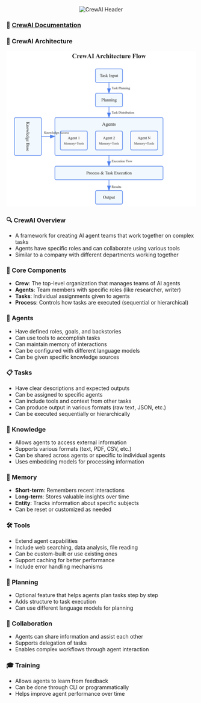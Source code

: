 

<div align="center">
   <img src=".https://github.com/genieincodebottle/genaicodelab/blob/main/images/crewai_header.png" alt="CrewAI Header" />
</div>

### 📄 [CrewAI Documentation](https://docs.crewai.com/introduction)

### 🧩 CrewAI Architecture

   <img src="https://github.com/genieincodebottle/genaicodelab/blob/main/images/crewai-architecture.png" alt="CrewAI Architecture"/>

### 🔍 CrewAI Overview

- A framework for creating AI agent teams that work together on complex tasks
- Agents have specific roles and can collaborate using various tools
- Similar to a company with different departments working together

### 🔑 Core Components

- **Crew**: The top-level organization that manages teams of AI agents
- **Agents**: Team members with specific roles (like researcher, writer)
- **Tasks**: Individual assignments given to agents
- **Process**: Controls how tasks are executed (sequential or hierarchical)

### 🤖 Agents

- Have defined roles, goals, and backstories
- Can use tools to accomplish tasks
- Can maintain memory of interactions
- Can be configured with different language models
- Can be given specific knowledge sources

### 📋 Tasks

- Have clear descriptions and expected outputs
- Can be assigned to specific agents
- Can include tools and context from other tasks
- Can produce output in various formats (raw text, JSON, etc.)
- Can be executed sequentially or hierarchically

### 📖 Knowledge

- Allows agents to access external information
- Supports various formats (text, PDF, CSV, etc.)
- Can be shared across agents or specific to individual agents
- Uses embedding models for processing information

### 🧠 Memory

- **Short-term**: Remembers recent interactions
- **Long-term**: Stores valuable insights over time
- **Entity**: Tracks information about specific subjects
- Can be reset or customized as needed

### 🛠️ Tools

- Extend agent capabilities
- Include web searching, data analysis, file reading
- Can be custom-built or use existing ones
- Support caching for better performance
- Include error handling mechanisms

### 🎯 Planning

- Optional feature that helps agents plan tasks step by step
- Adds structure to task execution
- Can use different language models for planning

### 🤝 Collaboration

- Agents can share information and assist each other
- Supports delegation of tasks
- Enables complex workflows through agent interaction

### 🎓 Training

- Allows agents to learn from feedback
- Can be done through CLI or programmatically
- Helps improve agent performance over time
